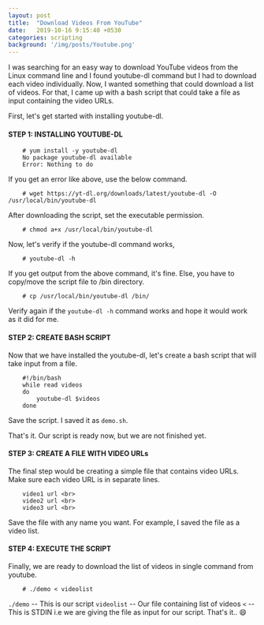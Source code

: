 ```yaml
---
layout: post
title:  "Download Videos From YouTube"
date:   2019-10-16 9:15:40 +0530
categories: scripting
background: '/img/posts/Youtube.png'
---
```


I was searching for an easy way to download YouTube videos from the Linux command line and I found youtube-dl command but I had to download each video individually. Now, I wanted something that could download a list of videos. For that, I came up with a bash script that could take a file as input containing the video URLs.

First, let's get started with installing youtube-dl.


#### STEP 1: INSTALLING YOUTUBE-DL

```shell
    # yum install -y youtube-dl 
    No package youtube-dl available
    Error: Nothing to do
```

If you get an error like above, use the below command.

```shell
    # wget https://yt-dl.org/downloads/latest/youtube-dl -O /usr/local/bin/youtube-dl
```

After downloading the script, set the executable permission.

```shell
    # chmod a+x /usr/local/bin/youtube-dl
```

Now, let's verify if the youtube-dl command works,

```shell
    # youtube-dl -h
```

If you get output from the above command, it's fine. Else, you have to copy/move the script file to /bin directory.


```shell
    # cp /usr/local/bin/youtube-dl /bin/
```

Verify again if the `youtube-dl -h` command works and hope it would work as it did for me.

#### STEP 2: CREATE BASH SCRIPT

Now that we have installed the youtube-dl, let's create a bash script that will take input from a file.

```shell
    #!/bin/bash
    while read videos
    do
        youtube-dl $videos 
    done
```

Save the script. I saved it as `demo.sh`.

That's it. Our script is ready now, but we are not finished yet.

#### STEP 3: CREATE A FILE WITH VIDEO URLs

The final step would be creating a simple file that contains video URLs. Make sure each video URL is in separate lines.

```
    video1 url <br>
    video2 url <br>
    video3 url <br>
```

Save the file with any name you want. For example, I saved the file as a video list.

#### STEP 4: EXECUTE THE SCRIPT

Finally, we are ready to download the list of videos in single command from youtube.

```shell
    # ./demo < videolist
```

`./demo` -- This is our script
`videolist` -- Our file containing list of videos
`<` -- This is STDIN i.e we are giving the file as input for our script.
That's it.. :smile: